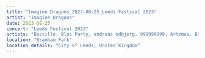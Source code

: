 ```yaml
---
title: "Imagine Dragons_2023-08-25_Leeds Festival 2023"
artist: "Imagine Dragons"
date: 2023-08-25
concert: "Leeds Festival 2023"
artists: "Bastille, Bloc Party, andreas odbjerg, 999999999, Artemas, Blonde Redhead, Benjamin Hav & Familien, Alligatoah, AJR, Celeste Buckingham & King Shaolin, Arlo Parks, James Taylor, Gilli, Álvaro Soler, 01099, Armin van Buuren, Andy C, alt-J, 47ter, 070 Shake, Imagine Dragons"
location: "Bramham Park"
location_details: "City of Leeds, United Kingdom"
---
```

